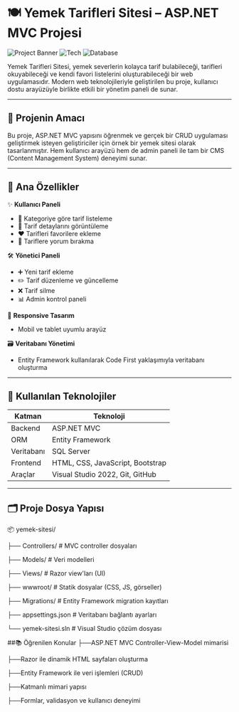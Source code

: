 # 🍽️ Yemek Tarifleri Sitesi – ASP.NET MVC Projesi

![Project Banner](https://img.shields.io/badge/Platform-Web-blue)
![Tech](https://img.shields.io/badge/.NET-ASP.NET%20MVC-purple)
![Database](https://img.shields.io/badge/Database-SQL%20Server-green)

Yemek Tarifleri Sitesi, yemek severlerin kolayca tarif bulabileceği, tarifleri okuyabileceği ve kendi favori listelerini oluşturabileceği bir web uygulamasıdır. Modern web teknolojileriyle geliştirilen bu proje, kullanıcı dostu arayüzüyle birlikte etkili bir yönetim paneli de sunar.

---

## 🧩 Projenin Amacı

Bu proje, ASP.NET MVC yapısını öğrenmek ve gerçek bir CRUD uygulaması geliştirmek isteyen geliştiriciler için örnek bir yemek sitesi olarak tasarlanmıştır. Hem kullanıcı arayüzü hem de admin paneli ile tam bir CMS (Content Management System) deneyimi sunar.

---

## 📌 Ana Özellikler

✨ **Kullanıcı Paneli**
- 👀 Kategoriye göre tarif listeleme
- 📃 Tarif detaylarını görüntüleme
- ❤️ Tarifleri favorilere ekleme
- 💬 Tariflere yorum bırakma

🛠️ **Yönetici Paneli**
- ➕ Yeni tarif ekleme
- ✏️ Tarif düzenleme ve güncelleme
- ❌ Tarif silme
- 📊 Admin kontrol paneli

📱 **Responsive Tasarım**
- Mobil ve tablet uyumlu arayüz

🗃️ **Veritabanı Yönetimi**
- Entity Framework kullanılarak Code First yaklaşımıyla veritabanı oluşturma

---

## 🧪 Kullanılan Teknolojiler

| Katman           | Teknoloji         |
|------------------|-------------------|
| Backend          | ASP.NET MVC       |
| ORM              | Entity Framework  |
| Veritabanı       | SQL Server        |
| Frontend         | HTML, CSS, JavaScript, Bootstrap |
| Araçlar          | Visual Studio 2022, Git, GitHub |

---

## 🗂️ Proje Dosya Yapısı

📦 yemek-sitesi/

├── Controllers/ # MVC controller dosyaları

├── Models/ # Veri modelleri

├── Views/ # Razor view'ları (UI)

├── wwwroot/ # Statik dosyalar (CSS, JS, görseller)

├── Migrations/ # Entity Framework migration kayıtları

├── appsettings.json # Veritabanı bağlantı ayarları

└── yemek-sitesi.sln # Visual Studio çözüm dosyası

##📚 Öğrenilen Konular
├──ASP.NET MVC Controller-View-Model mimarisi

├──Razor ile dinamik HTML sayfaları oluşturma

├──Entity Framework ile veri işlemleri (CRUD)

├──Katmanlı mimari yapısı

├──Formlar, validasyon ve kullanıcı deneyimi
